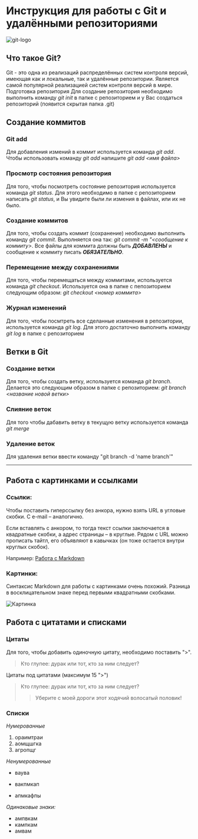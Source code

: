 # Инструкция для работы с Git и удалёнными репозиториями
![git-logo](https://4ddig.tenorshare.com/images/win-data-recovery/git-restore-deleted-file.png?w=400&amp;h=235)

## Что такое Git?
Git - это одна из реализаций распределённых систем контроля версий, имеющая как и локальные, так и удалённые репозитории. Является самой популярной реализацией систем контроля версий в мире.
Подготовка репозитория
Для создание репозитория необходимо выполнить команду *git init*  в папке с репозиторием и у Вас создаться репозиторий (появится скрытая папка .git)

## Создание коммитов

### Git add
Для добавления измений в коммит используется команда *git add*. Чтобы использовать команду *git add* напишите *git add <имя файла>*

### Просмотр состояния репозитория
Для того, чтобы посмотреть состояние репозитория используется команда *git status*. Для этого необходимо в папке с репозиторием написать *git status*, и Вы увидите были ли измения в файлах, или их не было.

### Создание коммитов
Для того, чтобы создать коммит (сохранение) необходимо выполнить команду *git commit*. Выполняется она так: *git commit -m "<сообщение к коммиту>*. Все файлы для коммита должны быть ***ДОБАВЛЕНЫ*** и сообщение к коммиту писать ***ОБЯЗАТЕЛЬНО***.

### Перемещение между сохранениями
Для того, чтобы перемещаться между коммитами, используется команда *git checkout*. Используется она в папке с пепозиторием следующим образом: *git checkout <номер коммита>*

### Журнал изменений
Для того, чтобы посмтреть все сделанные изменения в репозитории, используется команда *git log*. Для этого достаточно выполнить команду *git log* в папке с репозиторием

## Ветки в Git

### Создание ветки

Для того, чтобы создать ветку, используется команда *git branch*. Делается это следующим образом в папке с репозиторием: *git branch <название новой ветки>*

### Слияние веток

Для того чтобы дабавить ветку в текущую ветку используется команда *git merge <name branch>*

### Удаление веток
Для удаления ветки ввести команду "git branch -d 'name branch'"

---

## Работа с картинками и ссылками

### Ссылки:

Чтобы поставить гиперссылку без анкора, нужно взять URL в угловые скобки. С e-mail – аналогично.

Если вставлять с анкором, то тогда текст ссылки заключается в квадратные скобки, а адрес страницы – в круглые. Рядом с URL можно прописать тайтл, его объявляют в кавычках (он тоже остается внутри круглых скобок).

Например: [Работа с Markdown](https://texterra.ru/blog/ischerpyvayushchaya-shpargalka-po-sintaksisu-razmetki-markdown-na-zametku-avtoram-veb-razrabotchikam.html)

### Картинки:

Синтаксис Markdown для работы с картинками очень похожий. Разница в восклицательном знаке перед первыми квадратными скобками.

![Картинка](https://n1s1.elle.ru/48/7b/36/487b36300c62c5f0cb905da52aa874b4/728x486_1_30b570c2f6c0da65bb56095068e05768@940x627_0xc0a839a4_18087198581488362059.jpeg "Картинка")


## Работа с цитатами и списками

### Цитаты

Для того, чтобы добавить одиночную цитату, необходимо поставить ">".

> Кто глупее: дурак или тот, кто за ним следует?

Цитаты под цитатами (максимум 15 ">")
> Кто глупее: дурак или тот, кто за ним следует?
>> Уберите с моей дороги этот ходячий волосатый половик!

### Списки

*Нумерованные*

1. ораимтраи
2. аомщшгка
3. агропщг

*Ненумерованные*

- ваува
+ вакпмкап
* апмкафпы

*Одинаковые знаки:*

* ампвкам
* кампкам
* амвам